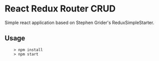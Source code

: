 # React Redux Router CRUD

Simple react application based on Stephen Grider's ReduxSimpleStarter.

## Usage

```
	> npm install
	> npm start
```
